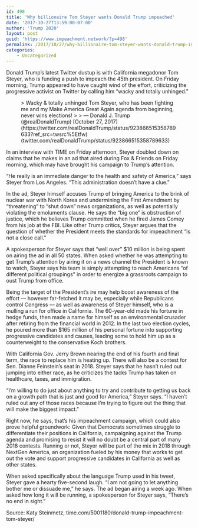```yaml
---
id: 498
title: 'Why billionaire Tom Steyer wants Donald Trump impeached'
date: '2017-10-27T13:59:00-07:00'
author: 'Trump 2020'
layout: post
guid: 'https://www.impeachment.network/?p=498'
permalink: /2017/10/27/why-billionaire-tom-steyer-wants-donald-trump-impeached/
categories:
    - Uncategorized
---
```


Donald Trump’s latest Twitter dustup is with California megadonor Tom Steyer, who is funding a push to impeach the 45th president. On Friday morning, Trump appeared to have caught wind of the effort, criticizing the progressive activist on Twitter by calling him “wacky and totally unhinged.”

<figure class="wp-block-embed-twitter wp-block-embed is-type-rich is-provider-twitter"><div class="wp-block-embed__wrapper">> Wacky &amp; totally unhinged Tom Steyer, who has been fighting me and my Make America Great Again agenda from beginning, never wins elections!
> 
>  — Donald J. Trump (@realDonaldTrump) [October 27, 2017](https://twitter.com/realDonaldTrump/status/923866515358789633?ref_src=twsrc%5Etfw) (twitter.com/realDonaldTrump/status/923866515358789633)

 </div></figure>In an interview with TIME on Friday afternoon, Steyer doubled down on claims that he makes in an ad that aired during Fox &amp; Friends on Friday morning, which may have brought his campaign to Trump’s attention.

“He really is an immediate danger to the health and safety of America,” says Steyer from Los Angeles. “This administration doesn’t have a clue.”

In the ad, Steyer himself accuses Trump of bringing America to the brink of nuclear war with North Korea and undermining the First Amendment by “threatening” to “shut down” news organizations, as well as potentially violating the emoluments clause. He says the “big one” is obstruction of justice, which he believes Trump committed when he fired James Comey from his job at the FBI. Like other Trump critics, Steyer argues that the question of whether the President meets the standards for impeachment “is not a close call.”

A spokesperson for Steyer says that “well over” $10 million is being spent on airing the ad in all 50 states. When asked whether he was attempting to get Trump’s attention by airing it on a news channel the President is known to watch, Steyer says his team is simply attempting to reach Americans “of different political groupings” in order to energize a grassroots campaign to oust Trump from office.

Being the target of the President’s ire may help boost awareness of the effort — however far-fetched it may be, especially while Republicans control Congress — as well as awareness of Steyer himself, who is a mulling a run for office in California. The 60-year-old made his fortune in hedge funds, then made a name for himself as an environmental crusader after retiring from the financial world in 2012. In the last two election cycles, he poured more than $165 million of his personal fortune into supporting progressive candidates and causes, leading some to hold him up as a counterweight to the conservative Koch brothers.

With California Gov. Jerry Brown nearing the end of his fourth and final term, the race to replace him is heating up. There will also be a contest for Sen. Dianne Feinstein’s seat in 2018. Steyer says that he hasn’t ruled out jumping into either race, as he criticizes the tacks Trump has taken on healthcare, taxes, and immigration.

“I’m willing to do just about anything to try and contribute to getting us back on a growth path that is just and good for America,” Steyer says. “I haven’t ruled out any of those races because I’m trying to figure out the thing that will make the biggest impact.”

Right now, he says, that’s his impeachment campaign, which could also prove helpful groundwork: Given that Democrats sometimes struggle to differentiate their positions in California, campaigning against the Trump agenda and promising to resist it will no doubt be a central part of many 2018 contests. Running or not, Steyer will be part of the mix in 2018 through NextGen America, an organization fueled by his money that works to get out the vote and support progressive candidates in California as well as other states.

When asked specifically about the language Trump used in his tweet, Steyer gave a hearty five-second laugh. “I am not going to let anything bother me or dissuade me,” he says. The ad began airing a week ago. When asked how long it will be running, a spokesperson for Steyer says, “There’s no end in sight.”

Source: Katy Steinmetz, time.com/5001180/donald-trump-impeachment-tom-steyer/